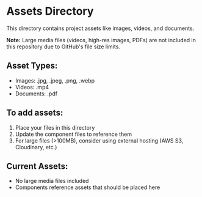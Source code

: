 # Assets Directory

This directory contains project assets like images, videos, and documents.

**Note:** Large media files (videos, high-res images, PDFs) are not included in this repository due to GitHub's file size limits.

## Asset Types:
- Images: .jpg, .jpeg, .png, .webp
- Videos: .mp4
- Documents: .pdf

## To add assets:
1. Place your files in this directory
2. Update the component files to reference them
3. For large files (>100MB), consider using external hosting (AWS S3, Cloudinary, etc.)

## Current Assets:
- No large media files included
- Components reference assets that should be placed here
